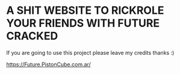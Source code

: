 # A SHIT WEBSITE TO RICKROLE YOUR FRIENDS WITH FUTURE CRACKED

If you are going to use this project please leave my credits thanks :)

https://Future.PistonCube.com.ar/